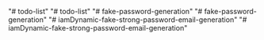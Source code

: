 "# todo-list" 
"# todo-list" 
"# fake-password-generation" 
"# fake-password-generation" 
"# iamDynamic-fake-strong-password-email-generation" 
"# iamDynamic-fake-strong-password-email-generation" 
